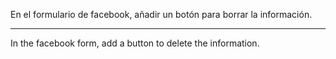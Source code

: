 En el formulario de facebook, añadir un botón para borrar la información.

---

In the facebook form, add a button to delete the information.
